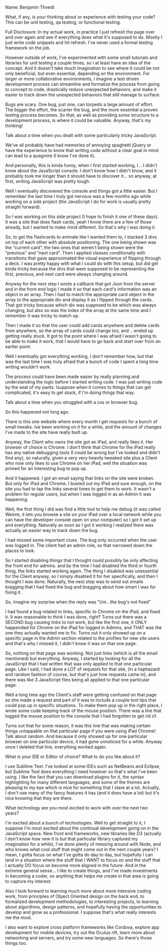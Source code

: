 ﻿Name: Benjamin Thvedt 



What, if any, is your thinking about or experience with testing your code? This can be unit testing, qa testing, or functional testing.



Full Disclosure: In my actual work, in practice I just refresh the page over and over again and see if everything does what it's supposed to do. Mostly I just write code snippets and hit refresh. I've never used a formal testing framework on the job.

However outside of work, I've experimented with some small tutorials and libraries for unit testing a couple times, so I at least have an idea of the concept. And it doesn't take much imagination to see where it could be not only beneficial, but even essential, depending on the environment. For larger or more collaborative environments, I imagine a test driven development process can streamline and formalize the process from going to concept to code, drastically reduce unexpected behaviors, and make it easier to track down the unexpected behaviors that still manage to surface. 

Bugs are scary. One bug, just one, can torpedo a large amount of effort. The bigger the effort, the scarier the bug, and the more essential a proven testing process becomes. So that, as well as providing some structure to a development process, is where it could be valuable. Anyway, that's my thinking!


Talk about a time when you dealt with some particularly tricky JavaScript.



We've all probably have had memories of annoying spaghetti jQuery or have the experience to know that writing code without a clear goal in mind can lead to a quagmire (I know I've done it).

And personally, this is kinda funny, when I first started working, I .. I didn't know about the JavaScript console. I don't know how I didn't know, and it probably took me longer than it should have to discover it... so anyway, at first, writing JavaScript was pretty tough.

Well I eventually discovered the console and things got a little easier. But I remember the last time I truly got nervous was a few months ago while working on a side project (the JavaScript I do for work is usually pretty straight forward). 

So I was working on this side project (I hope to finish it one of these days). It was a site that does flash cards, yeah I know there are a few of those already, but I wanted to make mind different. So that's why I was doing it.

So, to get the flashcards to animate like I wanted them to, I stacked 3 divs on top of each other with absolute positioning. The one being shown was the “current card”, the two ones that weren't being shown were the “previous” and “next card”. Then I applied classes conditionally with transitions that gave approximated the visual experience of flipping through a deck. I was pretty happy with what I could do with this setup, but did get kinda tricky because the divs that were supposed to be representing the first, previous, and next card were always changing around.

Anyway for the next step I wrote a callback that got Json from the server and in the front end logic I made it so that each card's information was an object in an array. Then I had to match the appropriate card object in the array to the appropriate div and display it as I flipped through the cards. That got tricky because which div was supposed to be which was always changing, but also so was the index of the array at the same time and I remember it was tricky to match up.

Then I made it so that the user could add cards anywhere and delete cards from anywhere, so the array of cards could change too, and .. ended up getting really stuck. It got to the point where I was afraid I wasn't going to be able to make it work, that I would have to go back and start over from an earlier point.

Well I eventually got everything working, I don't remember how, but that was the last time I was truly afraid that a bunch of code I spent a long time writing wouldn't work.

The process could have been made easier by really planning and understanding the logic before I started writing code. I was just writing code by the seat of my pants. Isuppose when it comes to things that can get complicated, it's easy to get stuck, if I'm doing things that way.



Talk about a time when you struggled with a css or browser bug.


So this happened not long ago.

There is this one website where every month I get requests for a bunch of small tweaks. Ive been working on it for a while, and the amount of changes I've made to the site have really built up.

Anyway, the Client who owns the site got an iPad, and really likes it. Her browser of choice is Chrome. I don't think that Chrome for the iPad really has any native debugging tools (I could be wrong but I've looked and didn't find any), so naturally, given a very very heavily tweaked site plus a Client who now only likes to use Chrome on her iPad, well the situation was primed for an interesting bug to pop up.

And it happened. I got an email saying that links on the site were broken. But only for iPad and Chrome. I busted out my iPad and sure enough, on the site you had to tap the links several times to get them to work. It wasn't a problem for regular users, but when I was logged in as an Admin it was happening.

Well, the first thing I did was find a little tool to help me debug (it was called Weinre, it lets you browse a site on your iPad over a local network while you can have the developer console open on your computer) so I got it set up and everything. Naturally as soon as I got it working I realized there was actually an easier way to track down the bug.

I had missed some important clues. The bug only occurred when the user was logged in. The client had an admin role, so that narrowed down the places to look. 

So I started disabling things that I thought could possibly be only affecting the front end for admins. and by the time I had disabled the third or fourth thing, the links started working again. The thing I disabled was unessential for the Client anyway, so I simply disabled it for her specifically, and then I thought I was done. Naturally, the next step was to send out emails bragging that I had fixed the bug and bragging about how smart I was for fixing it.

So, imagine my surprise when the reply was “Um.. the bug's not fixed”

I had found a bug related to links, specific to Chrome on the iPad, and fixed it. It was reasonable to think I was done, right? Turns out there was a SECOND bug causing links to not work, but like the first one, it ONLY happended for Chrome on the iPad for logged in Admins, and THAT was the one they actually wanted me to fix. Turns out it only showed up on a specific page in the Admin section related to the profiles for new site users and that's why I missed it, I didn't know it was on that one page. 

So, nothing on that page was working. Not just links (which is all the email mentioned) but everything. Anyway, I started by looking for all the JavaScript that I had written that was only applied to that one particular page. Like I said, I had done a LOT of requests for that site, (in a haphazard and random fashion of course, but that's just how requests came in), and there was like 3 JavaScript files being all applied to that one particular page.

Well a long time ago the Client's staff were getting confused on that page so she made a request and part of it was to include a couple tool tips that could pop up in specific situations. To make them pop up in the right place, I wrote some code keeping track of the mouse position. There was a line that logged the mouse position to the console that I had forgotten to get rid of. 

Turns out that for some reason, it was this line that was making certain things untappable on that particular page if you were using iPad Chrome! Talk about random. And because it only showed up for one particular browser on one particular device, it had gone unnoticed for a while. Anyway once I deleted that line, everything worked again. 



What is your IDE or Editor of choice? What to do you like about it?



I use Sublime Text. I've looked at some IDEs such as NetBeans and Eclipse, but Sublime Text does everything I need however so that's what I've been using. I like the fact that you can download plugins for it, the syntax highlighting for many different languages, and some of the themes are pleasing to my eye which is nice for something that I stare at a lot. Actually, I don't use many of the fancy features it has (and it does have a lot) but it's nice knowing that they are there.



What technology are you most excited to work with over the next two years?



I'm excited about a bunch of technologies. Well to get straight to it, I suppose I'm most excited about the continual development going on in the JavaScript space. New front end frameworks, new libraries like D3 (actually I don't know how new it is but that particular library captured my imagination for a while), I've done plenty of messing around with Node, and who knows what cool stuff that might come out in the next couple years? I mean, I gotta focus on what I've gotta do day to day, but hopefully I can land in a situation where the stuff that I WANT to focus on and the stuff that I actually DO focus on become more aligned in the future. And in the extreme general sense... I like to create things, and I've made investments in becoming a coder, so anything that helps me create in that area is going to capture my interest. 

Also I look forward to learning much more about more intensive coding work, from principles of Object Oriented design on the back end, to formalized development methodologies, to interesting projects, to learning about algorithms, design patterns, and hopefully having the opportunities to develop and grow as a professional. I suppose that's what really interests me the most.

I also want to explore cross platform frameworks like Cordova, explore app development for mobile devices, try out the Oculus rift, learn more about networking and servers, and try some new languages. So there's those things too.

